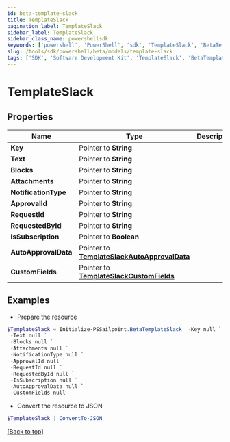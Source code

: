 ```yaml
---
id: beta-template-slack
title: TemplateSlack
pagination_label: TemplateSlack
sidebar_label: TemplateSlack
sidebar_class_name: powershellsdk
keywords: ['powershell', 'PowerShell', 'sdk', 'TemplateSlack', 'BetaTemplateSlack'] 
slug: /tools/sdk/powershell/beta/models/template-slack
tags: ['SDK', 'Software Development Kit', 'TemplateSlack', 'BetaTemplateSlack']
---
```



# TemplateSlack

## Properties

Name | Type | Description | Notes
------------ | ------------- | ------------- | -------------
**Key** |  Pointer to **String** |  | [optional] 
**Text** |  Pointer to **String** |  | [optional] 
**Blocks** |  Pointer to **String** |  | [optional] 
**Attachments** |  Pointer to **String** |  | [optional] 
**NotificationType** |  Pointer to **String** |  | [optional] 
**ApprovalId** |  Pointer to **String** |  | [optional] 
**RequestId** |  Pointer to **String** |  | [optional] 
**RequestedById** |  Pointer to **String** |  | [optional] 
**IsSubscription** |  Pointer to **Boolean** |  | [optional] 
**AutoApprovalData** |  Pointer to [**TemplateSlackAutoApprovalData**](template-slack-auto-approval-data) |  | [optional] 
**CustomFields** |  Pointer to [**TemplateSlackCustomFields**](template-slack-custom-fields) |  | [optional] 

## Examples

- Prepare the resource
```powershell
$TemplateSlack = Initialize-PSSailpoint.BetaTemplateSlack  -Key null `
 -Text null `
 -Blocks null `
 -Attachments null `
 -NotificationType null `
 -ApprovalId null `
 -RequestId null `
 -RequestedById null `
 -IsSubscription null `
 -AutoApprovalData null `
 -CustomFields null
```

- Convert the resource to JSON
```powershell
$TemplateSlack | ConvertTo-JSON
```


[[Back to top]](#) 

